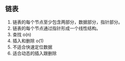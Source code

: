 ## 链表
1. 链表的每个节点至少包含两部分，数据部分，指针部分。
2. 链表的每个节点通过指针形成一个线性结构。
3. 查找 o(n) 
4. 插入和删除 o(1)
5. 不适合快速定位数据
6. 适合动态的插入跟删除

